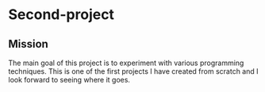 # Second-project

## Mission
The main goal of this project is to experiment with various programming techniques. This is one of the first projects I have created from scratch and I look forward to seeing where it goes.